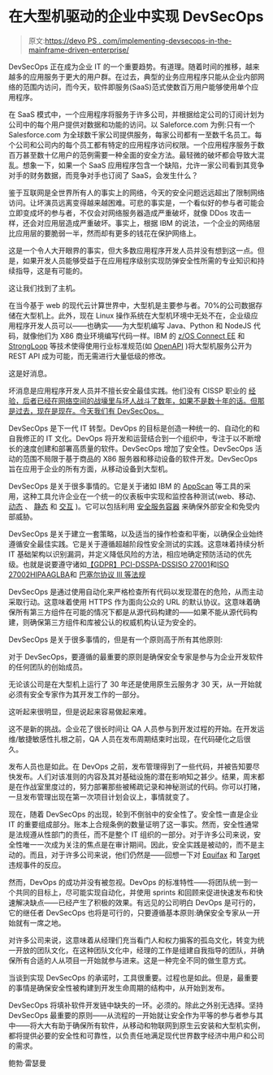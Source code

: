 # 在大型机驱动的企业中实现 DevSecOps

> 原文:[https://devo PS . com/implementing-devsecops-in-the-mainframe-driven-enterprise/](https://devops.com/implementing-devsecops-in-the-mainframe-driven-enterprise/)

DevSecOps 正在成为企业 IT 的一个重要趋势。有道理。随着时间的推移，越来越多的应用服务于更大的用户群。在过去，典型的业务应用程序只能从企业内部网络的范围内访问，而今天，软件即服务(SaaS)范式使数百万用户能够使用单个应用程序。

在 SaaS 模式中，一个应用程序将服务于许多公司，并根据给定公司的订阅计划为公司中的每个用户提供对数据和功能的访问。以 Saleforce.com 为例:只有一个 Salesforce.com 为全球数千家公司提供服务，每家公司都有一至数千名员工。每个公司和公司内的每个员工都有特定的应用程序访问权限。一个应用程序服务于数百万甚至数十亿用户的范例需要一种全面的安全方法。最轻微的破坏都会导致大混乱。想象一下，如果一个 SaaS 应用程序包含一个缺陷，允许一家公司看到其竞争对手的财务数据，而竞争对手也订阅了 SaaS，会发生什么？

鉴于互联网是全世界所有人的事实上的网络，今天的安全问题远远超出了限制网络访问。让坏演员远离变得越来越困难。可悲的事实是，一个看似好的参与者可能会立即变成坏的参与者，不仅会对网络服务器造成严重破坏，就像 DDos 攻击一样，还会对应用层造成严重破坏。事实上，根据 IBM 的说法，一个企业的网络层比应用层的要脆弱一半，然而却有更多的钱花在保护网络上。

这是一个令人大开眼界的事实，但大多数应用程序开发人员并没有想到这一点。但是，如果开发人员能够受益于在应用程序级别实现防弹安全性所需的专业知识和持续指导，这是有可能的。

这让我们找到了主机。

在当今基于 web 的现代云计算世界中，大型机是主要参与者。70%的公司数据存储在大型机上。此外，现在 Linux 操作系统在大型机环境中无处不在，企业级应用程序开发人员可以——也确实——为大型机编写 Java、Python 和 NodeJS 代码，就像他们为 X86 商业环境编写代码一样。IBM 的 [z/OS Connect EE](https://developer.ibm.com/mainframe/2016/11/21/using-the-api-editor-in-ibm-zos-connect-ee/) 和 [StrongLoop](https://strongloop.com/) 等技术使得使用行业标准规范(如 [OpenAPI](https://www.openapis.org/) )将大型机服务公开为 REST API 成为可能，而无需进行大量低级的修改。

这是好消息。

坏消息是应用程序开发人员并不擅长安全最佳实践。他们没有 CISSP 职业的 [经验，后者已经在网络空间的战壕里与坏人战斗了数年，如果不是数十年的话。但那是过去，现在是现在。今天我们有 DevSecOps。](https://en.wikipedia.org/wiki/Certified_Information_Systems_Security_Professional)

DevSecOps 是下一代 IT 转型。DevOps 的目标是创造一种统一的、自动化的和自我修正的 IT 文化。DevOps 将开发和运营结合到一个组织中，专注于以不断增长的速度创建和部署高质量的软件。DevSecOps 增加了安全性。DevSecOps 活动的范围不局限于基于商品的 X86 服务器和移动设备的软件开发。DevSecOps 旨在应用于企业的所有方面，从移动设备到大型机。

DevSecOps 是关于很多事情的。它是关于诸如 IBM 的 [AppScan](https://www.ibm.com/us-en/marketplace/ibm-appscan-enterprise/details#product-header-top) 等工具的采用，这种工具允许企业在一个统一的仪表板中实现和监控各种测试(web、移动、 [动态](https://www.techopedia.com/definition/30958/dynamic-application-security-testing-dast) 、 [静态](https://www.gartner.com/it-glossary/static-application-security-testing-sast) 和 [交互](https://en.wikipedia.org/wiki/Application_security) )。它可以包括利用 [安全服务容器](https://devops.com/when-it-comes-to-mainframe-computing-theres-more-to-containers-than-containers/) 来确保外部安全和免受内部威胁。

DevSecOps 是关于建立一套策略，以及适当的操作检查和平衡，以确保企业始终遵循安全最佳实践。它是关于遵循超越阶段性安全测试的实践。这意味着持续分析 IT 基础架构以识别漏洞，并定义降低风险的方法，相应地确定预防活动的优先级。也就是说要遵守诸如[【GDPR】](https://www.eugdpr.org/)[PCI-DSS](https://www.pcisecuritystandards.org/)[PA-DSS](https://en.wikipedia.org/wiki/PA-DSS)[ISO 27001](https://en.wikipedia.org/wiki/ISO/IEC_27001)和[ISO 27002](https://en.wikipedia.org/wiki/ISO/IEC_27002)[HIPAA](http://www.dhcs.ca.gov/formsandpubs/laws/hipaa/Pages/1.00WhatisHIPAA.aspx)[GLBA](https://www.ftc.gov/tips-advice/business-center/privacy-and-security/gramm-leach-bliley-act)和 [巴塞尔协议 III 等法规](https://www.investopedia.com/terms/b/baselii.asp)

DevSecOps 是通过使用自动化来严格检查所有代码以发现潜在的危险，从而主动采取行动。这意味着使用 HTTPS 作为面向公众的 URL 的默认协议。这意味着确保所有第三方组件在可能的情况下都是从源代码构建的——如果不能从源代码构建，则确保第三方组件和库被公认的权威机构认证为安全的。

DevSecOps 是关于很多事情的，但是有一个原则高于所有其他原则:

对于 DevSecOps，要遵循的最重要的原则是确保安全专家是参与为企业开发软件的任何团队的创始成员。

无论该公司是在大型机上运行了 30 年还是使用原生云服务才 30 天，从一开始就必须有安全专家作为其开发工作的一部分。

这听起来很明显，但是说起来容易做起来难。

这不是新的挑战。企业花了很长时间让 QA 人员参与到开发过程的开始。在开发运维/敏捷敏感性扎根之前，QA 人员在发布周期结束时出现，在代码硬化之后很久。

发布人员也是如此。在 DevOps 之前，发布管理得到了一些代码，并被告知要尽快发布。人们对该准则的内容及其对基础设施的潜在影响知之甚少。结果，周末都是在作战室里度过的，努力部署那些被稀疏记录和神秘测试的代码。你可以打赌，一旦发布管理出现在第一次项目计划会议上，事情就变了。

现在，随着 DevSecOps 的出现，轮到不倒翁中的安全性了。安全性一直是企业 IT 的重要组成部分。账本上合规条例的数量证明了这一事实。然而，安全性通常是法规遵从性部门的责任，而不是整个 IT 组织的一部分。对于许多公司来说，安全性唯一一次成为关注的焦点是在审计期间。因此，安全实践是被动的，而不是主动的。而且，对于许多公司来说，他们仍然是——回想一下对 [Equifax](https://www.consumer.ftc.gov/blog/2017/09/equifax-data-breach-what-do) 和 [Target](https://www.nytimes.com/2017/05/23/business/target-security-breach-settlement.html) 违规事件的反应。

然而，DevOps 的成功并没有被忽视。DevOps 的标准特性——将团队统一到一个共同的目标上，尽可能实现自动化，并使用 sprints 和回顾来促进快速发布和快速解决缺点——已经产生了积极的效果。有远见的公司明白 DevOps 是可行的，它的继任者 DevSecOps 也将是可行的，只要遵循基本原则:确保安全专家从一开始就有一席之地。

对许多公司来说，这意味着从经理们充当看门人和权力掮客的孤岛文化，转变为统一开放的团队文化，在这种团队文化中，经理的工作是组建自我指导的团队，并确保所有合适的人从项目一开始就参与进来。这是一种完全不同的做生意方式。

当谈到实现 DevSecOps 的承诺时，工具很重要。过程也是如此。但是，最重要的事情是确保安全性被构建到开发生命周期的结构中，从开始到发布。

DevSecOps 将填补软件开发链中缺失的一环。必须的。除此之外别无选择。坚持 DevSecOps 最重要的原则——从流程的一开始就让安全作为平等的参与者参与其中——将大大有助于确保所有软件，从移动和物联网到原生云安装和大型机实例，都将提供必要的安全性和可靠性，以负责任地满足现代世界数字经济中用户和公司的需求。

鲍勃·雷瑟曼